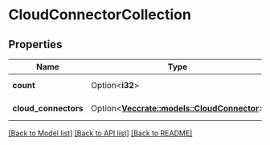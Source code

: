 # CloudConnectorCollection

## Properties

Name | Type | Description | Notes
------------ | ------------- | ------------- | -------------
**count** | Option<**i32**> |  | [optional][readonly]
**cloud_connectors** | Option<[**Vec<crate::models::CloudConnector>**](cloud_connector.md)> |  | [optional][readonly]

[[Back to Model list]](../README.md#documentation-for-models) [[Back to API list]](../README.md#documentation-for-api-endpoints) [[Back to README]](../README.md)


